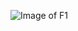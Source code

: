 ![Image of F1](https://www.google.com/url?sa=i&url=https%3A%2F%2Fready-set-sport.com%2F2021%2F03%2F15%2Fthe-anticipation-before-lights-out%2F&psig=AOvVaw34BBYCPYIXdwPF_KOV3WF8&ust=1636219680676000&source=images&cd=vfe&ved=0CAsQjRxqFwoTCNi0mLnfgfQCFQAAAAAdAAAAABAD)
